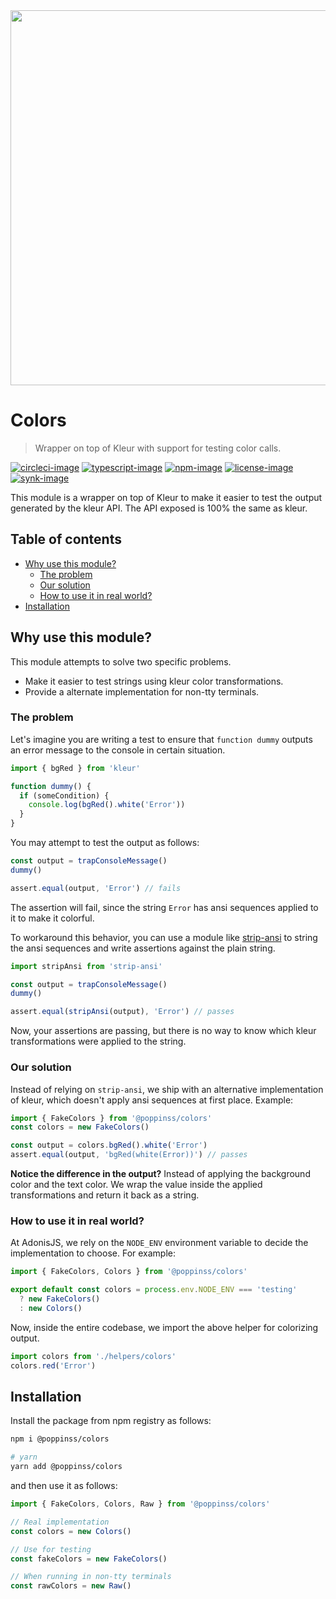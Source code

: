 <div align="center"><img src="https://res.cloudinary.com/adonisjs/image/upload/q_100/v1557762307/poppinss_iftxlt.jpg" width="600px"></div>

# Colors

> Wrapper on top of Kleur with support for testing color calls.

[![circleci-image]][circleci-url] [![typescript-image]][typescript-url] [![npm-image]][npm-url] [![license-image]][license-url] [![synk-image]][synk-url]

This module is a wrapper on top of Kleur to make it easier to test the output generated by the kleur API. The API exposed is 100% the same as kleur.

<!-- START doctoc generated TOC please keep comment here to allow auto update -->
<!-- DON'T EDIT THIS SECTION, INSTEAD RE-RUN doctoc TO UPDATE -->
## Table of contents

- [Why use this module?](#why-use-this-module)
  - [The problem](#the-problem)
  - [Our solution](#our-solution)
  - [How to use it in real world?](#how-to-use-it-in-real-world)
- [Installation](#installation)

<!-- END doctoc generated TOC please keep comment here to allow auto update -->

## Why use this module?

This module attempts to solve two specific problems.

- Make it easier to test strings using kleur color transformations.
- Provide a alternate implementation for non-tty terminals.

### The problem

Let's imagine you are writing a test to ensure that `function dummy` outputs an error message to the console in certain situation.

```js
import { bgRed } from 'kleur'

function dummy() {
  if (someCondition) {
    console.log(bgRed().white('Error'))
  }
}
```

You may attempt to test the output as follows:

```js
const output = trapConsoleMessage()
dummy()

assert.equal(output, 'Error') // fails
```

The assertion will fail, since the string `Error` has ansi sequences applied to it to make it colorful.

To workaround this behavior, you can use a module like [strip-ansi](https://github.com/chalk/strip-ansi) to string the ansi sequences and write assertions against the plain string.

```js
import stripAnsi from 'strip-ansi'

const output = trapConsoleMessage()
dummy()

assert.equal(stripAnsi(output), 'Error') // passes
```

Now, your assertions are passing, but there is no way to know which kleur transformations were applied to the string.

### Our solution

Instead of relying on `strip-ansi`, we ship with an alternative implementation of kleur, which doesn't apply ansi sequences at first place. Example:

```js
import { FakeColors } from '@poppinss/colors'
const colors = new FakeColors()

const output = colors.bgRed().white('Error')
assert.equal(output, 'bgRed(white(Error))') // passes
```

**Notice the difference in the output?** Instead of applying the background color and the text color. We wrap the value inside the applied transformations and return it back as a string.

### How to use it in real world?

At AdonisJS, we rely on the `NODE_ENV` environment variable to decide the implementation to choose. For example:

```ts
import { FakeColors, Colors } from '@poppinss/colors'

export default const colors = process.env.NODE_ENV === 'testing'
  ? new FakeColors()
  : new Colors()
```

Now, inside the entire codebase, we import the above helper for colorizing output.

```ts
import colors from './helpers/colors'
colors.red('Error')
```

## Installation

Install the package from npm registry as follows:

```sh
npm i @poppinss/colors

# yarn
yarn add @poppinss/colors
```

and then use it as follows:

```ts
import { FakeColors, Colors, Raw } from '@poppinss/colors'

// Real implementation
const colors = new Colors()

// Use for testing
const fakeColors = new FakeColors()

// When running in non-tty terminals
const rawColors = new Raw()
```

[circleci-image]: https://img.shields.io/circleci/project/github/poppinss/colors/master.svg?style=for-the-badge&logo=circleci
[circleci-url]: https://circleci.com/gh/poppinss/colors 'circleci'

[typescript-image]: https://img.shields.io/badge/Typescript-294E80.svg?style=for-the-badge&logo=typescript
[typescript-url]: "typescript"

[npm-image]: https://img.shields.io/npm/v/@poppinss/colors.svg?style=for-the-badge&logo=npm
[npm-url]: https://npmjs.org/package/@poppinss/colors 'npm'

[license-image]: https://img.shields.io/npm/l/@poppinss/colors?color=blueviolet&style=for-the-badge
[license-url]: LICENSE.md 'license'

[synk-image]: https://img.shields.io/snyk/vulnerabilities/github/poppinss/colors?label=Synk%20Vulnerabilities&style=for-the-badge
[synk-url]: https://snyk.io/test/github/poppinss/colors?targetFile=package.json "synk"

